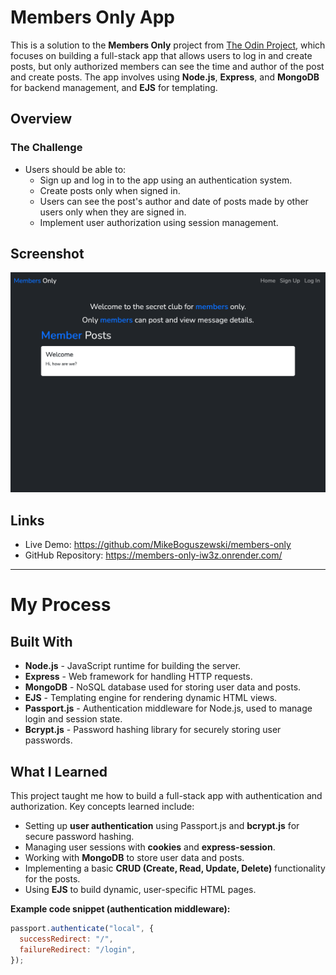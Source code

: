 # **Members Only App**

This is a solution to the **Members Only** project from [The Odin Project](https://www.theodinproject.com/), which focuses on building a full-stack app that allows users to log in and create posts, but only authorized members can see the time and author of the post and create posts. The app involves using **Node.js**, **Express**, and **MongoDB** for backend management, and **EJS** for templating.

## **Overview**

### **The Challenge**
- Users should be able to:
  - Sign up and log in to the app using an authentication system.
  - Create posts only when signed in.
  - Users can see the post's author and date of posts made by other users only when they are signed in.
  - Implement user authorization using session management.

## **Screenshot**

![App Screenshot](./screenshot.jpg)

## **Links**
- Live Demo: https://github.com/MikeBoguszewski/members-only
- GitHub Repository: https://members-only-iw3z.onrender.com/

---

# **My Process**

## **Built With**
- **Node.js** - JavaScript runtime for building the server.
- **Express** - Web framework for handling HTTP requests.
- **MongoDB** - NoSQL database used for storing user data and posts.
- **EJS** - Templating engine for rendering dynamic HTML views.
- **Passport.js** - Authentication middleware for Node.js, used to manage login and session state.
- **Bcrypt.js** - Password hashing library for securely storing user passwords.

## **What I Learned**
This project taught me how to build a full-stack app with authentication and authorization. Key concepts learned include:

- Setting up **user authentication** using Passport.js and **bcrypt.js** for secure password hashing.
- Managing user sessions with **cookies** and **express-session**.
- Working with **MongoDB** to store user data and posts.
- Implementing a basic **CRUD (Create, Read, Update, Delete)** functionality for the posts.
- Using **EJS** to build dynamic, user-specific HTML pages.

**Example code snippet (authentication middleware):**

```js
passport.authenticate("local", {
  successRedirect: "/",
  failureRedirect: "/login",
});
